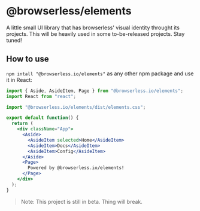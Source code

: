 # @browserless/elements

A little small UI library that has browserless' visual identity throught its projects. This will be heavily used in some to-be-released projects. Stay tuned!

## How to use

`npm intall "@browserless.io/elements"` as any other npm package and use it in React:

```jsx
import { Aside, AsideItem, Page } from "@browserless.io/elements";
import React from "react";

import "@browserless.io/elements/dist/elements.css";

export default function() {
  return (
    <div className="App">
      <Aside>
        <AsideItem selected>Home</AsideItem>
        <AsideItem>Docs</AsideItem>
        <AsideItem>Config</AsideItem>
      </Aside>
      <Page>
        Powered by @browserless.io/elements!
      </Page>
    </div>
  );
}

```

> Note: This project is still in beta. Thing will break.
